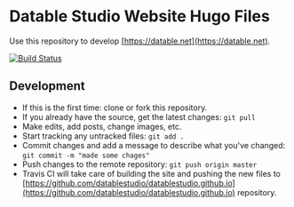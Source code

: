 # Datable Studio Website Hugo Files

Use this repository to develop [https://datable.net](https://datable.net).

[![Build Status](https://travis-ci.org/datablestudio/datablesite.svg?branch=master)](https://travis-ci.org/datablestudio/datablesite)

## Development
- If this is the first time: clone or fork this repository.
- If you already have the source, get the latest changes: `git pull` 
- Make edits, add posts, change images, etc.
- Start tracking any untracked files: `git add .`
- Commit changes and add a message to describe what you've changed: `git commit -m "made some chages"`
- Push changes to the remote repository: `git push origin master`
- Travis CI will take care of building the site and pushing the new files to [https://github.com/datablestudio/datablestudio.github.io](https://github.com/datablestudio/datablestudio.github.io) repository.